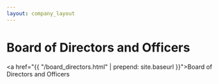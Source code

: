```yaml
---
layout: company_layout
---
```


Board of Directors and Officers
====

<a href="{{ "/board_directors.html" | prepend: site.baseurl }}">Board of Directors and Officers</a>
